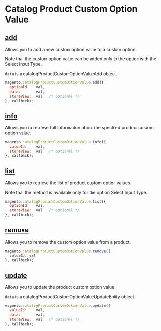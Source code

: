 # Catalog Product Custom Option Value

## [add](http://www.magentocommerce.com/api/soap/catalog/catalogProductCustomOptionValue/product_custom_option_value.add.html)

Allows you to add a new custom option value to a custom option.

Note that the custom option value can be added only to the option with the Select Input Type.

`data` is a catalogProductCustomOptionValueAdd object.

```js
magento.catalogProductCustomOptionValue.add({
  optionId:   val,
  data:       val,
  storeView:  val   /* optional */
}, callback);
```

## [info](http://www.magentocommerce.com/api/soap/catalog/catalogProductCustomOptionValue/product_custom_option_value.info.html)

Allows you to retrieve full information about the specified product custom option value.

```js
magento.catalogProductCustomOptionValue.info({
  valueId:    val,
  storeView:  val   /* optional */
}, callback);
```

## [list](http://www.magentocommerce.com/api/soap/catalog/catalogProductCustomOptionValue/product_custom_option_value.list.html)

Allows you to retrieve the list of product custom option values.

Note that the method is available only for the option Select Input Type.

```js
magento.catalogProductCustomOptionValue.list({
  optionId:   val,
  storeView:  val   /* optional */
}, callback);
```

## [remove](http://www.magentocommerce.com/api/soap/catalog/catalogProductCustomOptionValue/product_custom_option_value.remove.html)

Allows you to remove the custom option value from a product.

```js
magento.catalogProductCustomOptionValue.remove({
  valueId: val
}, callback);
```

## [update](http://www.magentocommerce.com/api/soap/catalog/catalogProductCustomOptionValue/product_custom_option_value.update.html)

Allows you to update the product custom option value.

`data` is a catalogProductCustomOptionValueUpdateEntity object.

```js
magento.catalogProductCustomOptionValue.update({
  valueId:    val,
  data:       val,
  storeView:  val   /* optional */
}, callback);
```